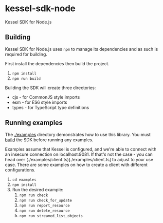 # kessel-sdk-node

Kessel SDK for Node.js

## Building

Kessel SDK for Node.js uses `npm` to manage its dependencies and as such is required for building.

First install the dependencies then build the project.

1. `npm install`
2. `npm run build`

Building the SDK will create three directories:

- cjs - for CommonJS style imports
- esm - for ES6 style imports
- types - for TypeScript type definitions

## Running examples

The [./examples](./examples) directory demonstrates how to use this library.
You must [build](#building) the SDK before running any examples.

Examples assume that Kessel is configured, and we're able to connect with an insecure connection on localhost:9081.
If that's not the case - you can head over (./examples/client.ts)[./examples/client.ts] to adjust to your use case.
There are some examples on how to create a client with different configurations.

1. `cd examples`
2. `npm install`
3. Run the desired example:
   1. `npm run check`
   2. `npm run check_for_update`
   3. `npm run report_resource`
   4. `npm run delete_resource`
   5. `npm run streamed_list_objects`
